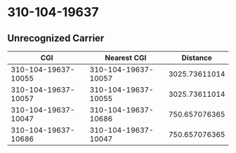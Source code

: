 # 310-104-19637
## Unrecognized Carrier


| CGI | Nearest CGI | Distance |
|-----|-------------|----------|
| 310-104-19637-10055 | 310-104-19637-10057 | 3025.73611014 |
| 310-104-19637-10057 | 310-104-19637-10055 | 3025.73611014 |
| 310-104-19637-10047 | 310-104-19637-10686 | 750.657076365 |
| 310-104-19637-10686 | 310-104-19637-10047 | 750.657076365 |
